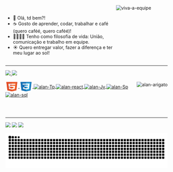 <p >
<img align="right" alt="viva-a-equipe" src="https://media.giphy.com/media/l3q2Wl7Wpz09Z5hfi/giphy.gif" width="160" height="160">
 <br>

- 👋 Olá, td bem?!  
- ☕ Gosto de aprender, codar, trabalhar e café (quero caféé, quero caféé)! 
- 👨‍👩‍👦‍👦 Tenho como filosofia de vida: União, comunicação e trabalho em equipe.
- ☀ Quero entregar valor, fazer a diferença e ter meu lugar ao sol! 
<br><br>
</p>

<hr>

 <div>
  <a href="https://github.com/alanvilasboas">
  <img height="175em" src="https://github-readme-stats.vercel.app/api?username=alanvilasboas&show_icons=true&theme=radical&include_all_commits=true&count_private=true"/>
  <img height="175em" src="https://github-readme-stats.vercel.app/api/top-langs/?username=alanvilasboas&layout=compact&langs_count=7&theme=radical"/>
</div>

<div style="display: inline_block"><br>
 <img align="right" alt="alan-arigato" src="https://media.giphy.com/media/rsRISCwRoD6mjORreG/giphy.gif">
  <img align="center" alt="alan-HTML" height="30" width="40" src="https://raw.githubusercontent.com/devicons/devicon/master/icons/html5/html5-original.svg">
  <img align="center" alt="alan-CSS" height="30" width="40" src="https://raw.githubusercontent.com/devicons/devicon/master/icons/css3/css3-original.svg">
  <img align="center" alt="alan-Tp" height="30" width="40" src="https://cdn.jsdelivr.net/gh/devicons/devicon/icons/typescript/typescript-plain.svg">
  <img align="center" alt="alan-react" height="30" width="40" src="https://cdn.jsdelivr.net/gh/devicons/devicon/icons/react/react-original.svg" />
  <img align="center" alt="alan-Jv" height="30" width="40" src="https://cdn.jsdelivr.net/gh/devicons/devicon/icons/java/java-original.svg">
  <img align="center" alt="alan-Sp" height="30" width="40" src="https://cdn.jsdelivr.net/gh/devicons/devicon/icons/spring/spring-original.svg">
  <img align="center" alt="alan-sql" height="30" width="40" src="https://cdn.jsdelivr.net/gh/devicons/devicon/icons/mysql/mysql-original.svg">
 
  
 <br><br>
</div>
  <hr>
  <div>
    <a href="https://api.whatsapp.com/send?phone=5511981932965" target="_blank"><img src="https://img.shields.io/badge/WhatsApp-25D366?style=for-the-badge&logo=whatsapp&logoColor=white" target="_blank"></a> <a href="mailto:alan07vb@gmail.com" target="_blank"><img src="https://img.shields.io/badge/Gmail-D14836?style=for-the-badge&logo=gmail&logoColor=white" target="_blank"></a> <a href="https://www.linkedin.com/in/alanvilasboas/" target="_blank"><img src="https://img.shields.io/badge/-LinkedIn-%230077B5?style=for-the-badge&logo=linkedin&logoColor=white" target="_blank"></a> 
    
   ![Snake animation](https://github.com/alanvilasboas/alanvilasboas/blob/output/github-contribution-grid-snake.svg)
   </div>
  
